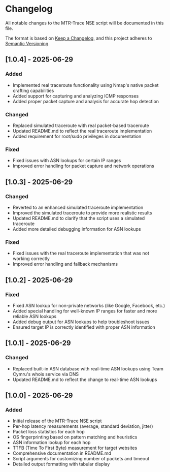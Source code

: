 # Changelog

All notable changes to the MTR-Trace NSE script will be documented in this file.

The format is based on [Keep a Changelog](https://keepachangelog.com/en/1.0.0/),
and this project adheres to [Semantic Versioning](https://semver.org/spec/v2.0.0.html).

## [1.0.4] - 2025-06-29

### Added
- Implemented real traceroute functionality using Nmap's native packet crafting capabilities
- Added support for capturing and analyzing ICMP responses
- Added proper packet capture and analysis for accurate hop detection

### Changed
- Replaced simulated traceroute with real packet-based traceroute
- Updated README.md to reflect the real traceroute implementation
- Added requirement for root/sudo privileges in documentation

### Fixed
- Fixed issues with ASN lookups for certain IP ranges
- Improved error handling for packet capture and network operations

## [1.0.3] - 2025-06-29

### Changed
- Reverted to an enhanced simulated traceroute implementation
- Improved the simulated traceroute to provide more realistic results
- Updated README.md to clarify that the script uses a simulated traceroute
- Added more detailed debugging information for ASN lookups

### Fixed
- Fixed issues with the real traceroute implementation that was not working correctly
- Improved error handling and fallback mechanisms

## [1.0.2] - 2025-06-29

### Fixed
- Fixed ASN lookup for non-private networks (like Google, Facebook, etc.)
- Added special handling for well-known IP ranges for faster and more reliable ASN lookups
- Added debug output for ASN lookups to help troubleshoot issues
- Ensured target IP is correctly identified with proper ASN information

## [1.0.1] - 2025-06-29

### Changed
- Replaced built-in ASN database with real-time ASN lookups using Team Cymru's whois service via DNS
- Updated README.md to reflect the change to real-time ASN lookups

## [1.0.0] - 2025-06-29

### Added
- Initial release of the MTR-Trace NSE script
- Per-hop latency measurements (average, standard deviation, jitter)
- Packet loss statistics for each hop
- OS fingerprinting based on pattern matching and heuristics
- ASN information lookup for each hop
- TTFB (Time To First Byte) measurement for target websites
- Comprehensive documentation in README.md
- Script arguments for customizing number of packets and timeout
- Detailed output formatting with tabular display
